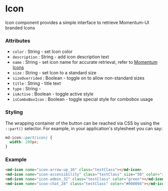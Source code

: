 # Icon

Icon component provides a simple interface to retrieve Momentum-UI branded Icons

### Attributes

- `color` : String - set Icon color
- `description` : String - add icon description text
- `name` : String - set icon name for accurate retrieval, refer to [Momentum Icons](https://momentum.design/icons)
- `size` : String - set Icon to a standard size
- `sizeOverrided` : Boolean - toggle on to allow non-standard sizes
- `title` : String - title text
- `type` : String -
- `isActive` : Boolean - toggle active style
- `isComboBoxIcon` : Boolean - toggle special style for combobox usage

### Styling

The wrapping container of the button can be reached via CSS by using the `::part()` selector. For example, in your application's stylesheet you can say:

```CSS
md-icon::part(icon) {
  width: 200px;
}
```

### Example

```html
<md-icon name="icon-arrow-up_16" class="testClass"></md-icon>
<md-icon name="icon-accessibility" class="testClass" size="50" color="red"></md-icon>
<md-icon name="icon-admin_32" class="testClass" color="green"></md-icon>
<md-icon name="icon-chat_28" class="testClass" color="#008094"></md-icon>
```
